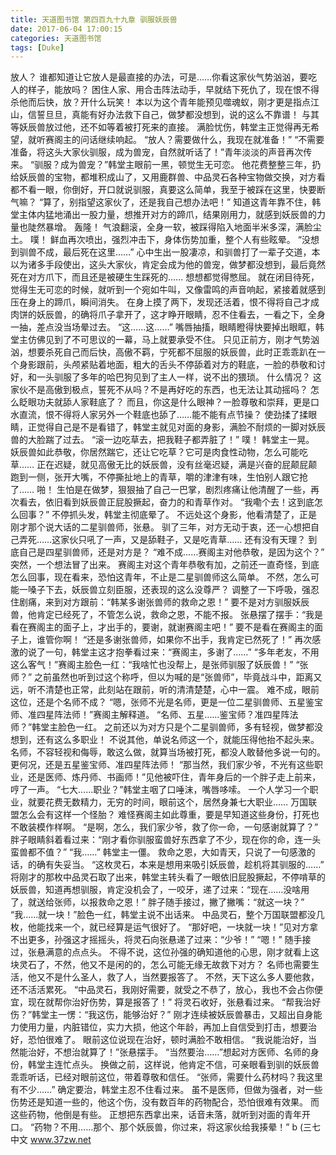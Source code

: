 ```yaml
---
title: 天道图书馆 第四百九十九章 驯服妖辰兽
date: 2017-06-04 17:00:15
categories: 天道图书馆
tags: [Duke]
---
```


放人？
谁都知道让它放人是最直接的办法，可是……你看这家伙气势汹汹，要吃人的样子，能放吗？
困住人家、用合击阵法动手，早就结下死仇了，现在恨不得杀他而后快，放？开什么玩笑！
本以为这个青年能预见噬魂蚁，刚才更是指点江山，信誓旦旦，真能有好办法救下自己，做梦都没想到，说的这么不靠谱！
与其等妖辰兽放过他，还不如等着被打死来的直接。
满脸忧伤，韩堂主正觉得再无希望，就听赛阁主的问话继续响起。
“放人？需要做什么，我现在就准备！”
“不需要准备，将这头大家伙驯服，成为兽宠，自然就听话了！”青年淡淡的声音再次传来。
“驯服？成为兽宠？”韩堂主眼前一黑，顿觉生无可恋。
他花费整整三年，扔给妖辰兽的宝物，都堆积成山了，又用鹿群兽、中品灵石各种宝物做交换，对方看都不看一眼，你倒好，开口就说驯服，真要这么简单，我至于被踩在这里，快要断气嘛？
“算了，别指望这家伙了，还是我自己想办法吧！”
知道这青年靠不住，韩堂主体内猛地涌出一股力量，想推开对方的蹄爪，结果刚用力，就感到妖辰兽的力量也陡然暴增。
轰隆！
气浪翻滚，全身一软，被踩得陷入地面半米多深，满脸尘土。
噗！
鲜血再次喷出，强烈冲击下，身体伤势加重，整个人有些眩晕。
“没想到驯兽不成，最后死在这里……”
心中生出一股凄凉，和驯兽打了一辈子交道，本以为诸多手段使出，这头大家伙，肯定会成为他的兽宠，做梦都没想到，最后竟然死在对方爪下，而且还是被硬生生踩死的……
想想都觉得憋屈。
就在闭目待死，觉得生无可恋的时候，就听到一个宛如牛叫，又像雷鸣的声音响起，紧接着就感到压在身上的蹄爪，瞬间消失。
在身上摸了两下，发现还活着，恨不得将自己才成肉饼的妖辰兽，的确将爪子拿开了，这才睁开眼睛，忍不住看去，一看之下，全身一抽，差点没当场晕过去。
“这……这……”
嘴唇抽搐，眼睛瞪得快要掉出眼眶，韩堂主仿佛见到了不可思议的一幕，马上就要承受不住。
只见正前方，刚才气势汹汹，想要杀死自己而后快，高傲不羁，宁死都不屈服的妖辰兽，此时正乖乖趴在一个身影跟前，头颅紧贴着地面，粗大的舌头不停舔着对方的鞋底，一脸的恭敬和讨好，和一头驯服了多年的哈巴狗见到了主人一样，说不出的猥琐。
什么情况？
这家伙不是高傲到极点，誓死不从吗？不是再好吃的东西，也无法让其动摇吗？
怎么眨眼功夫就舔人家鞋底了？
而且，你这是什么眼神？一脸尊敬和崇拜，更是口水直流，恨不得将人家另外一个鞋底也舔了……能不能有点节操？
使劲揉了揉眼睛，正觉得自己是不是看错了，韩堂主就见对面的身影，满脸不耐烦的一脚对妖辰兽的大脸踹了过去。
“滚一边吃草去，把我鞋子都弄脏了！”
噗！
韩堂主一晃。
妖辰兽如此恭敬，你居然踹它，还让它吃草？它可是肉食性动物，怎么可能吃草……
正在迟疑，就见高傲无比的妖辰兽，没有丝毫迟疑，满是兴奋的屁颠屁颠跑到一侧，张开大嘴，不停撕扯地上的青草，嚼的津津有味，生怕别人跟它抢了……
啪！
生怕是在做梦，狠狠抽了自己一巴掌，剧烈疼痛让他清醒了一些，再次看去，依旧看到妖辰兽正屁股撅起，奋力的和青草作对。
“我嘞个去！这到底怎么回事？”
不停抓头发，韩堂主彻底晕了。
不远处这个身影，他看清楚了，正是刚才那个说大话的二星驯兽师，张悬。
驯了三年，对方无动于衷，还一心想把自己弄死……这家伙只吼了一声，又是舔鞋子，又是吃青草……
还有没有天理？
到底自己是四星驯兽师，还是对方是？
“难不成……赛阁主对他恭敬，是因为这个？”
突然，一个想法冒了出来。
赛阁主对这个青年恭敬有加，之前还一直奇怪，到底怎么回事，现在看来，恐怕这青年，不止是二星驯兽师这么简单。
不然，怎么可能一嗓子下去，妖辰兽立刻臣服，还表现的这么没尊严？
调整了一下呼吸，强忍住剧痛，来到对方跟前：“韩某多谢张兽师的救命之恩！”
要不是对方驯服妖辰兽，他肯定已经死了，不管怎么说，救命之恩，不能不报。
张悬摆了摆手：“我是看在赛阁主的面子上，才出手的，要谢，就谢赛阁主吧！”
要不是看在赛阁主的面子上，谁管你啊！
“还是多谢张兽师，如果你不出手，我肯定已然死了！”
再次感激的说了一句，韩堂主这才抱拳看过来：“赛阁主，多谢了……”
“多年老友，不用这么客气！”赛阁主脸色一红：“我啥忙也没帮上，是张师驯服了妖辰兽！”
“张师？”
之前虽然也听到过这个称呼，但以为喊的是“张兽师”，毕竟战斗中，距离又远，听不清楚也正常，此刻站在跟前，听的清清楚楚，心中一震。
难不成，眼前这位，还是个名师不成？
“嗯，张师不光是名师，更是一位二星驯兽师、五星鉴宝师、准四星阵法师！”赛阁主解释道。
“名师、五星……鉴宝师？准四星阵法师？”韩堂主脸色一红。
之前还以为对方只是个二星驯兽师，多有轻视，做梦都没想到，还有这么多职业！
不说其他，单说名师这一个，就能压得他抬不起头来。
名师，不容轻视和侮辱，敢这么做，就算当场被打死，都没人敢替他多说一句的。
更何况，还是五星鉴宝师、准四星阵法师！
“那当然，我们家少爷，不光有这些职业，还是医师、炼丹师、书画师！”见他被吓住，青年身后的一个胖子走上前来，哼了一声。
“七大……职业？”韩堂主咽了口唾沫，嘴唇哆嗦。
一个人学习一个职业，就要花费无数精力，无穷的时间，眼前这个，居然身兼七大职业……
万国联盟怎么会有这样一个怪胎？
难怪赛阁主如此尊重，要是早知道这些身份，打死也不敢装模作样啊。
“是啊，怎么，我们家少爷，救了你一命，一句感谢就算了？”
胖子眼睛斜着看过来：“刚才看你驯服蛮兽好东西拿了不少，现在你的命，连一头蛮兽都不值？”
“我……”
韩堂主一僵。
救命之恩，大如青天，只说了一句感激的话，的确有失妥当。
“这枚灵石，本来是想用来吸引妖辰兽，趁机将其驯服的……”
将刚才的那枚中品灵石取了出来，韩堂主转头看了一眼依旧屁股撅起，不停啃草的妖辰兽，知道再想驯服，肯定没机会了，一咬牙，递了过来：“现在……没啥用了，就送给张师，以报救命之恩！”
胖子随手接过，撇了撇嘴：“就这一块？”
“我……就一块！”脸色一红，韩堂主说不出话来。
中品灵石，整个万国联盟都没几枚，他能找来一个，就已经算是运气很好了。
“那好吧，一块就一块！”见对方拿不出更多，孙强这才摇摇头，将灵石向张悬递了过来：“少爷！”
“嗯！”
随手接过，张悬满意的点点头。
不得不说，这位孙强的确知道他的心思，刚才就看上这块灵石了，不然，他又不是闲的的，怎么可能无缘无故救下对方？
名师也需要生活，他又不是什么圣人，救了人，当然要报答了。
不然，天下这么多人要他救，还不活活累死。
“中品灵石，我刚好需要，就受之不恭了，放心，我也不会占你便宜，现在就帮你治好伤势，算是报答了！”
将灵石收好，张悬看过来。
“帮我治好伤？”韩堂主一愣：“我这伤，能够治好？”
刚才连续被妖辰兽暴击，又超出自身能力使用力量，内脏错位，实力大损，他这个年龄，再加上自信受到打击，想要治好，恐怕很难了。
眼前这位说现在治好，顿时满脸不敢相信。
“我说能治好，当然能治好，不想治就算了！”张悬摆手。
“当然要治……”想起对方医师、名师的身份，韩堂主连忙点头。
换做之前，这样说，他肯定不信，可亲眼看到驯的妖辰兽乖乖听话，已经对眼前这位，带着尊敬和信任。
“张师，需要什么药材吗？我这里有不少……”
确定要治，韩堂主忍不住看过来。
虽不是医师，但做为强者，对一些伤势还是知道一些的，他这个伤，没有数百年的药物配合，恐怕很难有效果。
而这些药物，他倒是有些。
正想把东西拿出来，话音未落，就听到对面的青年开口。
“药物？不用……那个、那个妖辰兽，你过来，将这家伙给我揍晕！”
b
(三七中文 www.37zw.net